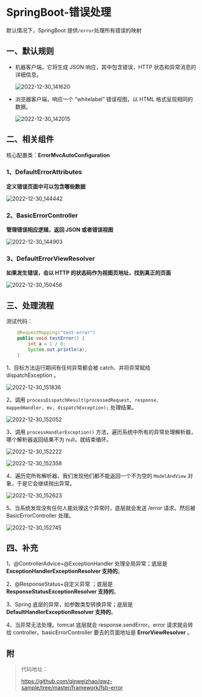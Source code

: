 # SpringBoot-错误处理

默认情况下，SpringBoot 提供`/error`处理所有错误的映射

## 一、默认规则

- 机器客户端，它将生成 JSON 响应，其中包含错误，HTTP 状态和异常消息的详细信息。

  ![2022-12-30_141620](https://img.qinweizhao.com/2022/12/2022-12-30_141620.png)

- 浏览器客户端，响应一个 “whitelabel” 错误视图，以 HTML 格式呈现相同的数据。

  ![2022-12-30_142015](https://img.qinweizhao.com/2022/12/2022-12-30_142015.png)

## 二、相关组件

核心配置类：**ErrorMvcAutoConfiguration**

### 1、DefaultErrorAttributes

**定义错误页面中可以包含哪些数据**

![2022-12-30_144442](https://img.qinweizhao.com/2022/12/2022-12-30_144442.png)

### 2、BasicErrorController

**管理错误相应逻辑，返回 JSON 或者错误视图**

![2022-12-30_144903](https://img.qinweizhao.com/2022/12/2022-12-30_144903.png)

### 3、DefaultErrorViewResolver

**如果发生错误，会以 HTTP 的状态码作为视图页地址，找到真正的页面**

![2022-12-30_150456](https://img.qinweizhao.com/2022/12/2022-12-30_150456.png)

## 三、处理流程

测试代码：

```java
    @RequestMapping("test-error")
    public void testError() {
        int a = 1 / 0;
        System.out.println(a);
    }
```

 1、目标方法运行期间有任何异常都会被 catch、并将异常赋给 dispatchException 。

![2022-12-30_151836](https://img.qinweizhao.com/2022/12/2022-12-30_151836.png)

2、调用 `processDispatchResult(processedRequest, response, mappedHandler, mv, dispatchException);` 处理结果。

![2022-12-30_152052](https://img.qinweizhao.com/2022/12/2022-12-30_152052.png)

3、调用 `processHandlerException()` 方法，遍历系统中所有的异常处理解析器，哪个解析器返回结果不为 null，就结束循环。

![2022-12-30_152222](https://img.qinweizhao.com/2022/12/2022-12-30_152222.png)

![2022-12-30_152358](https://img.qinweizhao.com/2022/12/2022-12-30_152358.png)

4、遍历完所有解析器，我们发现他们都不能返回一个不为空的 `ModelAndView` 对象，于是它会继续抛出异常。

![2022-12-30_152623](https://img.qinweizhao.com/2022/12/2022-12-30_152623.png)

5、当系统发现没有任何人能处理这个异常时，底层就会发送 /error 请求。然后被 BasicErrorController 处理。

![2022-12-30_152745](https://img.qinweizhao.com/2022/12/2022-12-30_152745.png)

## 四、补充

1、@ControllerAdvice+@ExceptionHandler 处理全局异常；底层是 **ExceptionHandlerExceptionResolver 支持的**。

2、@ResponseStatus+自定义异常 ；底层是 **ResponseStatusExceptionResolver 支持的**。 

3、Spring 底层的异常，如参数类型转换异常；底层是 **DefaultHandlerExceptionResolver 支持的**。 

4、当异常无法处理。tomcat 底层就会 response.sendError。error 请求就会转给 controller。basicErrorController 要去的页面地址是 **ErrorViewResolver** 。


## 附

>代码地址：
>
>https://github.com/qinweizhao/qwz-sample/tree/master/framework/fsb-error
